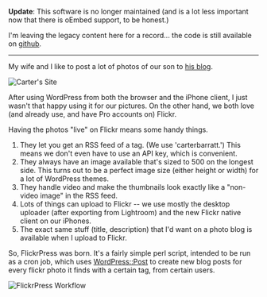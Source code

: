 <!--
.. title: FlickrPress now available: Turns Flickr RSS to Wordpress Posts
.. date: 2009/10/16 13:37
.. slug: flickrpress-now-available-turns-flickr-rss-to-wordpress-posts
.. tags:
.. link:
.. description:
-->


**Update**: This software is no longer maintained (and is a lot less important now that there is oEmbed support, to be honest.)

I'm leaving the legacy content here for a record... the code is still available on [github](http://github.com/jbarratt/FlickrPress).

---------------------

My wife and I like to post a lot of photos of our son to [his blog](http://carterbarratt.com).

![Carter's Site](/images/carterbarratt_dontlikethiseither.jpg)

After using WordPress from both the browser and the iPhone client, I just wasn't that happy using it for our pictures. On the other hand, we both love (and already use, and have Pro accounts on) Flickr.

Having the photos "live" on Flickr means some handy things.
<ol>
<li>They let you get an RSS feed of a tag. (We use 'carterbarratt.') This means we don't even have to use an API key, which is convenient.</li>
<li>They always have an image available that's sized to 500 on the longest side. This turns out to be a perfect image size (either height or width) for a lot of WordPress themes.</li>
<li>They handle video and make the thumbnails look exactly like a "non-video image" in the RSS feed.</li>
<li>Lots of things can upload to Flickr -- we use mostly the desktop uploader (after exporting from Lightroom) and the new Flickr native client on our iPhones.</li>
<li>The exact same stuff (title, description) that I'd want on a photo blog is available when I upload to Flickr.</li>
</ol>

So, FlickrPress was born. It's a fairly simple perl script, intended to be run as a cron job, which uses [WordPress::Post](http://search.cpan.org/perldoc?WordPress::Post) to create new blog posts for every flickr photo it finds with a certain tag, from certain users.

![FlickrPress Workflow](/images/FlickrPress-flow.png)

